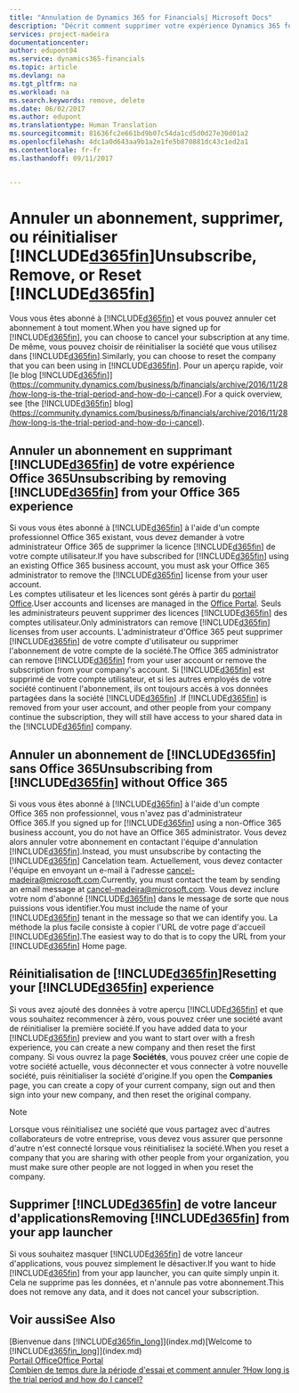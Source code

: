 ```yaml
---
title: "Annulation de Dynamics 365 for Financials| Microsoft Docs"
description: "Décrit comment supprimer votre expérience Dynamics 365 for Financials."
services: project-madeira
documentationcenter: 
author: edupont04
ms.service: dynamics365-financials
ms.topic: article
ms.devlang: na
ms.tgt_pltfrm: na
ms.workload: na
ms.search.keywords: remove, delete
ms.date: 06/02/2017
ms.author: edupont
ms.translationtype: Human Translation
ms.sourcegitcommit: 81636fc2e661bd9b07c54da1cd5d0d27e30d01a2
ms.openlocfilehash: 4dc1a0d643aa9b1a2e1fe5b870881dc43c1ed2a1
ms.contentlocale: fr-fr
ms.lasthandoff: 09/11/2017


---
```

# <a name="unsubscribe-remove-or-reset-included365finincludesd365finmdmd"></a><span data-ttu-id="486ab-103">Annuler un abonnement, supprimer, ou réinitialiser [!INCLUDE[d365fin](includes/d365fin_md.md)]</span><span class="sxs-lookup"><span data-stu-id="486ab-103">Unsubscribe, Remove, or Reset [!INCLUDE[d365fin](includes/d365fin_md.md)]</span></span>
<span data-ttu-id="486ab-104">Vous vous êtes abonné à [!INCLUDE[d365fin](includes/d365fin_md.md)] et vous pouvez annuler cet abonnement à tout moment.</span><span class="sxs-lookup"><span data-stu-id="486ab-104">When you have signed up for [!INCLUDE[d365fin](includes/d365fin_md.md)], you can choose to cancel your subscription at any time.</span></span> <span data-ttu-id="486ab-105">De même, vous pouvez choisir de réinitialiser la société que vous utilisez dans [!INCLUDE[d365fin](includes/d365fin_md.md)].</span><span class="sxs-lookup"><span data-stu-id="486ab-105">Similarly, you can choose to reset the company that you can been using in [!INCLUDE[d365fin](includes/d365fin_md.md)].</span></span> <span data-ttu-id="486ab-106">Pour un aperçu rapide, voir [le blog [!INCLUDE[d365fin](includes/d365fin_md.md)]](https://community.dynamics.com/business/b/financials/archive/2016/11/28/how-long-is-the-trial-period-and-how-do-i-cancel).</span><span class="sxs-lookup"><span data-stu-id="486ab-106">For a quick overview, see [the [!INCLUDE[d365fin](includes/d365fin_md.md)] blog](https://community.dynamics.com/business/b/financials/archive/2016/11/28/how-long-is-the-trial-period-and-how-do-i-cancel).</span></span>  

## <a name="unsubscribing-by-removing-included365finincludesd365finmdmd-from-your-office-365-experience"></a><span data-ttu-id="486ab-107">Annuler un abonnement en supprimant [!INCLUDE[d365fin](includes/d365fin_md.md)] de votre expérience Office 365</span><span class="sxs-lookup"><span data-stu-id="486ab-107">Unsubscribing by removing [!INCLUDE[d365fin](includes/d365fin_md.md)] from your Office 365 experience</span></span>
<span data-ttu-id="486ab-108">Si vous vous êtes abonné à [!INCLUDE[d365fin](includes/d365fin_md.md)] à l'aide d'un compte professionnel Office 365 existant, vous devez demander à votre administrateur Office 365 de supprimer la licence [!INCLUDE[d365fin](includes/d365fin_md.md)] de votre compte utilisateur.</span><span class="sxs-lookup"><span data-stu-id="486ab-108">If you have subscribed for [!INCLUDE[d365fin](includes/d365fin_md.md)] using an existing Office 365 business account, you must ask your Office 365 administrator to remove the [!INCLUDE[d365fin](includes/d365fin_md.md)] license from your user account.</span></span>  
<span data-ttu-id="486ab-109">Les comptes utilisateur et les licences sont gérés à partir du [portail Office](https://portal.office.com).</span><span class="sxs-lookup"><span data-stu-id="486ab-109">User accounts and licenses are managed in the [Office Portal](https://portal.office.com).</span></span> <span data-ttu-id="486ab-110">Seuls les administrateurs peuvent supprimer des licences [!INCLUDE[d365fin](includes/d365fin_md.md)] des comptes utilisateur.</span><span class="sxs-lookup"><span data-stu-id="486ab-110">Only administrators can remove [!INCLUDE[d365fin](includes/d365fin_md.md)] licenses from user accounts.</span></span> <span data-ttu-id="486ab-111">L'administrateur d'Office 365 peut supprimer [!INCLUDE[d365fin](includes/d365fin_md.md)] de votre compte d'utilisateur ou supprimer l'abonnement de votre compte de la société.</span><span class="sxs-lookup"><span data-stu-id="486ab-111">The Office 365 administrator can remove [!INCLUDE[d365fin](includes/d365fin_md.md)] from your user account or remove the subscription from your company's account.</span></span> <span data-ttu-id="486ab-112">Si [!INCLUDE[d365fin](includes/d365fin_md.md)] est supprimé de votre compte utilisateur, et si les autres employés de votre société continuent l'abonnement, ils ont toujours accès à vos données partagées dans la société [!INCLUDE[d365fin](includes/d365fin_md.md)] .</span><span class="sxs-lookup"><span data-stu-id="486ab-112">If [!INCLUDE[d365fin](includes/d365fin_md.md)] is removed from your user account, and other people from your company continue the subscription, they will still have access to your shared data in the [!INCLUDE[d365fin](includes/d365fin_md.md)] company.</span></span>  

## <a name="unsubscribing-from-included365finincludesd365finmdmd-without-office-365"></a><span data-ttu-id="486ab-113">Annuler un abonnement de [!INCLUDE[d365fin](includes/d365fin_md.md)] sans Office 365</span><span class="sxs-lookup"><span data-stu-id="486ab-113">Unsubscribing from [!INCLUDE[d365fin](includes/d365fin_md.md)] without Office 365</span></span>
<span data-ttu-id="486ab-114">Si vous vous êtes abonné à [!INCLUDE[d365fin](includes/d365fin_md.md)] à l'aide d'un compte Office 365 non professionnel, vous n'avez pas d'administrateur Office 365.</span><span class="sxs-lookup"><span data-stu-id="486ab-114">If you signed up for [!INCLUDE[d365fin](includes/d365fin_md.md)] using a non-Office 365 business account, you do not have an Office 365 administrator.</span></span> <span data-ttu-id="486ab-115">Vous devez alors annuler votre abonnement en contactant l'équipe d'annulation [!INCLUDE[d365fin](includes/d365fin_md.md)].</span><span class="sxs-lookup"><span data-stu-id="486ab-115">Instead, you must unsubscribe by contacting the [!INCLUDE[d365fin](includes/d365fin_md.md)] Cancelation team.</span></span> <span data-ttu-id="486ab-116">Actuellement, vous devez contacter l'équipe en envoyant un e-mail à l'adresse cancel-madeira@microsoft.com.</span><span class="sxs-lookup"><span data-stu-id="486ab-116">Currently, you must contact the team by sending an email message at cancel-madeira@microsoft.com.</span></span> <span data-ttu-id="486ab-117">Vous devez inclure votre nom d'abonné [!INCLUDE[d365fin](includes/d365fin_md.md)] dans le message de sorte que nous puissions vous identifier.</span><span class="sxs-lookup"><span data-stu-id="486ab-117">You must include the name of your [!INCLUDE[d365fin](includes/d365fin_md.md)] tenant in the message so that we can identify you.</span></span> <span data-ttu-id="486ab-118">La méthode la plus facile consiste à copier l'URL de votre page d'accueil [!INCLUDE[d365fin](includes/d365fin_md.md)].</span><span class="sxs-lookup"><span data-stu-id="486ab-118">The easiest way to do that is to copy the URL from your [!INCLUDE[d365fin](includes/d365fin_md.md)] Home page.</span></span>  

## <a name="resetting-your-included365finincludesd365finmdmd-experience"></a><span data-ttu-id="486ab-119">Réinitialisation de [!INCLUDE[d365fin](includes/d365fin_md.md)]</span><span class="sxs-lookup"><span data-stu-id="486ab-119">Resetting your [!INCLUDE[d365fin](includes/d365fin_md.md)] experience</span></span>
<span data-ttu-id="486ab-120">Si vous avez ajouté des données à votre aperçu [!INCLUDE[d365fin](includes/d365fin_md.md)] et que vous souhaitez recommencer à zéro, vous pouvez créer une société avant de réinitialiser la première société.</span><span class="sxs-lookup"><span data-stu-id="486ab-120">If you have added data to your [!INCLUDE[d365fin](includes/d365fin_md.md)] preview and you want to start over with a fresh experience, you can create a new company and then reset the first company.</span></span> <span data-ttu-id="486ab-121">Si vous ouvrez la page **Sociétés**, vous pouvez créer une copie de votre société actuelle, vous déconnecter et vous connecter à votre nouvelle société, puis réinitialiser la société d'origine.</span><span class="sxs-lookup"><span data-stu-id="486ab-121">If you open the **Companies** page, you can create a copy of your current company, sign out and then sign into your new company, and then reset the original company.</span></span>  
> [!NOTE]  
>   <span data-ttu-id="486ab-122">Lorsque vous réinitialisez une société que vous partagez avec d'autres collaborateurs de votre entreprise, vous devez vous assurer que personne d'autre n'est connecté lorsque vous réinitialisez la société.</span><span class="sxs-lookup"><span data-stu-id="486ab-122">When you reset a company that you are sharing with other people from your organization, you must make sure other people are not logged in when you reset the company.</span></span>  

## <a name="removing-included365finincludesd365finmdmd-from-your-app-launcher"></a><span data-ttu-id="486ab-123">Supprimer [!INCLUDE[d365fin](includes/d365fin_md.md)] de votre lanceur d'applications</span><span class="sxs-lookup"><span data-stu-id="486ab-123">Removing [!INCLUDE[d365fin](includes/d365fin_md.md)] from your app launcher</span></span>
<span data-ttu-id="486ab-124">Si vous souhaitez masquer [!INCLUDE[d365fin](includes/d365fin_md.md)] de votre lanceur d'applications, vous pouvez simplement le désactiver.</span><span class="sxs-lookup"><span data-stu-id="486ab-124">If you want to hide [!INCLUDE[d365fin](includes/d365fin_md.md)] from your app launcher, you can quite simply unpin it.</span></span> <span data-ttu-id="486ab-125">Cela ne supprime pas les données, et n'annule pas votre abonnement.</span><span class="sxs-lookup"><span data-stu-id="486ab-125">This does not remove any data, and it does not cancel your subscription.</span></span>  

## <a name="see-also"></a><span data-ttu-id="486ab-126">Voir aussi</span><span class="sxs-lookup"><span data-stu-id="486ab-126">See Also</span></span>
<span data-ttu-id="486ab-127">[Bienvenue dans [!INCLUDE[d365fin_long](includes/d365fin_long_md.md)]](index.md)</span><span class="sxs-lookup"><span data-stu-id="486ab-127">[Welcome to [!INCLUDE[d365fin_long](includes/d365fin_long_md.md)]](index.md)</span></span>  
[<span data-ttu-id="486ab-128">Portail Office</span><span class="sxs-lookup"><span data-stu-id="486ab-128">Office Portal</span></span>](https://portal.office.com)  
[<span data-ttu-id="486ab-129">Combien de temps dure la période d'essai et comment annuler ?</span><span class="sxs-lookup"><span data-stu-id="486ab-129">How long is the trial period and how do I cancel?</span></span>](https://community.dynamics.com/business/b/financials/archive/2016/11/28/how-long-is-the-trial-period-and-how-do-i-cancel)  

